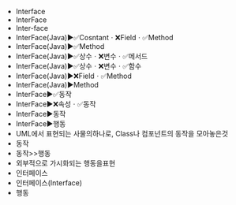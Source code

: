 ﻿- Interface
- InterFace
- Inter-face
- InterFace(Java)▶️✅Cosntantㆍ❌Fieldㆍ✅Method
- InterFace(Java)▶️✅Method
- InterFace(Java)▶️✅상수ㆍ❌변수ㆍ✅메서드
- InterFace(Java)▶️✅상수ㆍ❌변수ㆍ✅함수
- InterFace(Java)▶️❌Fieldㆍ✅Method
- InterFace(Java)▶️Method
- InterFace▶️✅동작
- InterFace▶️❌속성ㆍ✅동작
- InterFace▶️동작
- InterFace▶️행동
- UML에서 표현되는 사물의하나로, Class나 컴포넌트의 동작을 모아놓은것
- 동작
- 동작>>행동
- 외부적으로 가시화되는 행동을표현
- 인터페이스
- 인터페이스(Interface)
- 행동
